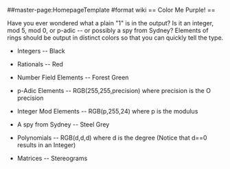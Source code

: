 ##master-page:HomepageTemplate
#format wiki
== Color Me Purple! ==

Have you ever wondered what a plain "1" is in the output?  Is it an integer, mod 5, mod 0, or p-adic -- or possibly a spy from Sydney?
Elements of rings should be output in distinct colors so that you can quickly tell the type.

 * Integers -- Black

 * Rationals -- Red

 * Number Field Elements -- Forest Green

 * p-Adic Elements -- RGB(255,255,precision) where precision is the O precision

 * Integer Mod Elements -- RGB(p,255,24) where p is the modulus

 * A spy from Sydney -- Steel Grey

 * Polynomials -- RGB(d,d,d) where d is the degree (Notice that d==0 results in an Integer)

 * Matrices -- Stereograms

